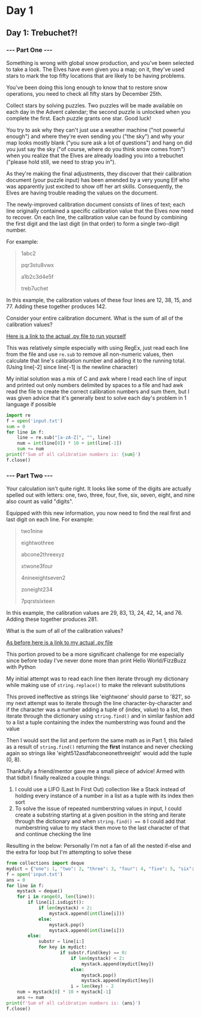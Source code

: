 # Day 1

## **Day 1: Trebuchet?!**

### --- Part One ---

Something is wrong with global snow production, and you've been selected to take a look. The Elves have even given you a map; on it, they've used stars to mark the top fifty locations that are likely to be having problems.

You've been doing this long enough to know that to restore snow operations, you need to check all fifty stars by December 25th.

Collect stars by solving puzzles. Two puzzles will be made available on each day in the Advent calendar; the second puzzle is unlocked when you complete the first. Each puzzle grants one star. Good luck!

You try to ask why they can't just use a weather machine ("not powerful enough") and where they're even sending you ("the sky") and why your map looks mostly blank ("you sure ask a lot of questions") and hang on did you just say the sky ("of course, where do you think snow comes from") when you realize that the Elves are already loading you into a trebuchet ("please hold still, we need to strap you in").

As they're making the final adjustments, they discover that their calibration document (your puzzle input) has been amended by a very young Elf who was apparently just excited to show off her art skills. Consequently, the Elves are having trouble reading the values on the document.

The newly-improved calibration document consists of lines of text; each line originally contained a specific calibration value that the Elves now need to recover. On each line, the calibration value can be found by combining the first digit and the last digit (in that order) to form a single two-digit number.

For example:

>1abc2
>
>pqr3stu8vwx
>
>a1b2c3d4e5f
>
>treb7uchet

In this example, the calibration values of these four lines are 12, 38, 15, and 77. Adding these together produces 142.

Consider your entire calibration document. What is the sum of all of the calibration values?

[Here is a link to the actual .py file to run yourself](./Day01/Day01Part01.py)

This was relatively simple especially with using RegEx, just read each line from the file and use `re.sub` to remove all non-numeric values, then calculate that line's calibration number and adding it to the running total. (Using line[-2] since line[-1] is the newline character)

My initial solution was a mix of C and awk where I read each line of input and printed out only numbers delimited by spaces to a file and had awk read the file to create the correct calibration numbers and sum them, but I was given advice that it's generally best to solve each day's problem in 1 language if possible

```python
import re
f = open('input.txt')
sum = 0
for line in f:
    line = re.sub("[a-zA-Z]", "", line)
    num = int(line[0]) * 10 + int(line[-2]) 
    sum += num
print(f'Sum of all calibration numbers is: {sum}')
f.close()
```



### --- Part Two ---

Your calculation isn't quite right. It looks like some of the digits are actually spelled out with letters: one, two, three, four, five, six, seven, eight, and nine also count as valid "digits".

Equipped with this new information, you now need to find the real first and last digit on each line. For example:

>two1nine
>
>eightwothree
>
>abcone2threexyz
>
>xtwone3four
>
>4nineeightseven2
>
>zoneight234
>
>7pqrstsixteen

In this example, the calibration values are 29, 83, 13, 24, 42, 14, and 76. Adding these together produces 281.

What is the sum of all of the calibration values?

[As before here is a link to my actual .py file](./Day01/Day01Part02.py)

This portion proved to be a more significant challenge for me especially since before today I've never done more than print Hello World/FizzBuzz with Python

My initial attempt was to read each line then iterate through my dictionary while making use of `string.replace()` to make the relevant substitutions

This proved ineffective as strings like 'eightwone' should parse to '821', so my next attempt was to iterate through the line character-by-character and if the character was a number adding a tuple of (index, value) to a list, then iterate through the dictionary using `string.find()` and in similar fashion add to a list a tuple containing the index the numberstring was found and the value

Then I would sort the list and perform the same math as in Part 1, this failed as a result of `string.find()` returning the **first** instance and never checking again so strings like 'eight512asdfabconeonethreeight' would add the tuple (0, 8). 

Thankfully a friend/mentor gave me a small piece of advice! Armed with that tidbit I finally realized a couple things:
  
  1) I could use a LIFO (Last In First Out) collection like a Stack instead of holding every instance of a number in a list as a tuple with its index then sort
  2) To solve the issue of repeated numberstring values in input, I could create a substring starting at a given position in the string and iterate through the dictionary and when  `string.find() == 0` I could add that numberstring value to my stack then move to the last character of that and continue checking the line

Resulting in the below: Personally I'm not a fan of all the nested if-else and the extra for loop but I'm attempting to solve these 

```python
from collections import deque
mydict = {"one": 1, "two": 2, "three": 3, "four": 4, "five": 5, "six": 6, "seven": 7, "eight": 8, "nine": 9}
f = open('input.txt')
ans = 0
for line in f:
    mystack = deque() 
    for i in range(0, len(line)):
        if line[i].isdigit():
            if len(mystack) < 2:
                mystack.append(int(line[i]))
            else:
                mystack.pop()
                mystack.append(int(line[i]))
        else:
            substr = line[i:]
            for key in mydict:
                    if substr.find(key) == 0:
                        if len(mystack) < 2:
                            mystack.append(mydict[key])
                        else:
                            mystack.pop()
                            mystack.append(mydict[key])
                        i = len(key) - 2
    num = mystack[0] * 10 + mystack[-1]
    ans += num
print(f'Sum of all calibration numbers is: {ans}')
f.close()
```
